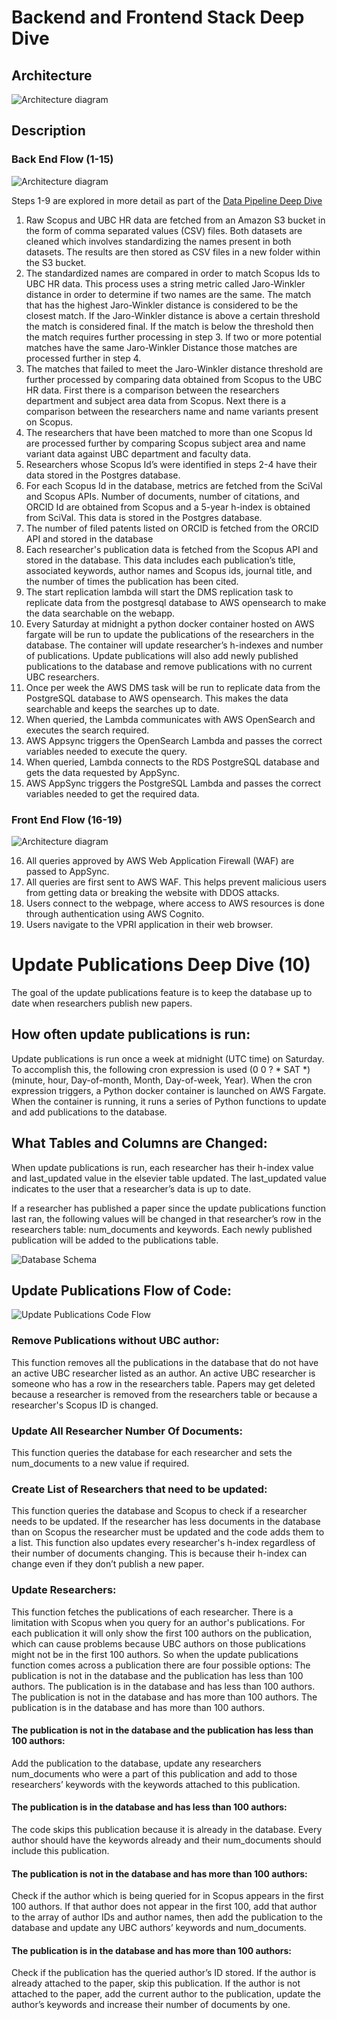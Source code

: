 # Backend and Frontend Stack Deep Dive

## Architecture

![Architecture diagram](../docs/images/architecture-diagram.png)

## Description
### Back End Flow (1-15)
![Architecture diagram](../docs/images/architecture-diagram-back-end.png)

Steps 1-9 are explored in more detail as part of the [Data Pipeline Deep Dive](docs/DataPipeline.md)

1. Raw Scopus and UBC HR data are fetched from an Amazon S3 bucket in the form of comma separated values (CSV) files. Both datasets are cleaned which involves standardizing the names present in both datasets. The results are then stored as CSV files in a new folder within the S3 bucket.
2. The standardized names are compared in order to match Scopus Ids to UBC HR data. This process uses a string metric called Jaro-Winkler distance in order to determine if two names are the same. The match that has the highest Jaro-Winkler distance is considered to be the closest match. If the Jaro-Winkler distance is above a certain threshold the match is considered final. If the match is below the threshold then the match requires further processing in step 3. If two or more potential matches have the same Jaro-Winkler Distance those matches are processed further in step 4.
3. The matches that failed to meet the Jaro-Winkler distance threshold are further processed by comparing data obtained from Scopus to the UBC HR data. First there is a comparison between the researchers department and subject area data from Scopus. Next there is a comparison between the researchers name and name variants present on Scopus.
4. The researchers that have been matched to more than one Scopus Id are processed further by comparing Scopus subject area and name variant data against UBC department and faculty data.
5. Researchers whose Scopus Id’s were identified in steps 2-4 have their data stored in the Postgres database.
6. For each Scopus Id in the database, metrics are fetched from the SciVal and Scopus APIs. Number of documents, number of citations, and ORCID Id are obtained from Scopus and a 5-year h-index is obtained from SciVal. This data is stored in the Postgres database.
7. The number of filed patents listed on ORCID is fetched from the ORCID API and stored in the database
8. Each researcher's publication data is fetched from the Scopus API and stored in the database. This data includes each publication’s title, associated keywords, author names and Scopus ids, journal title, and the number of times the publication has been cited.
9. The start replication lambda will start the DMS replication task to replicate data from the postgresql database to AWS opensearch to make the data searchable on the webapp.
10. Every Saturday at midnight a python docker container hosted on AWS fargate will be run to update the publications of the researchers in the database. The container will update researcher’s h-indexes and number of publications. Update publications will also add newly published publications to the database and remove publications with no current UBC researchers.
11. Once per week the AWS DMS task will be run to replicate data from the PostgreSQL database to AWS opensearch. This makes the data searchable and keeps the searches up to date.
12. When queried, the Lambda communicates with AWS OpenSearch and executes the search required.
13. AWS Appsync triggers the OpenSearch Lambda and passes the correct variables needed to execute the query.
14. When queried, Lambda connects to the RDS PostgreSQL database and gets the data requested by AppSync.
15. AWS AppSync triggers the PostgreSQL Lambda and passes the correct variables needed to get the required data.

### Front End Flow (16-19)
![Architecture diagram](../docs/images/architecture-diagram-front-end.png)

16. All queries approved by AWS Web Application Firewall (WAF) are passed to AppSync.
17. All queries are first sent to AWS WAF. This helps prevent malicious users from getting data or breaking the website with DDOS attacks.
18. Users connect to the webpage, where access to AWS resources is done through authentication using AWS Cognito.
19. Users navigate to the VPRI application in their web browser.

# Update Publications Deep Dive (10)

The goal of the update publications feature is to keep the database up to date when researchers publish new papers.

## How often update publications is run:

Update publications is run once a week at midnight (UTC time) on Saturday. To accomplish this, the following cron expression is used (0 0 ? * SAT *) (minute, hour, Day-of-month, Month, Day-of-week, Year). When the cron expression triggers, a Python docker container is launched on AWS Fargate. When the container is running, it runs a series of Python functions to update and add publications to the database.

## What Tables and Columns are Changed:

When update publications is run, each researcher has their h-index value and last_updated value in the elsevier table updated. The last_updated value indicates to the user that a researcher’s data is up to date.

If a researcher has published a paper since the update publications function last ran, the following values will be changed in that researcher’s row in the researchers table: num_documents and keywords. Each newly published publication will be added to the publications table.

![Database Schema](../docs/images/Database-Schema.png)
## Update Publications Flow of Code:
![Update Publications Code Flow](../docs/images/Update-Publications-Code-Flow-Photo.png)

### Remove Publications without UBC author:
This function removes all the publications in the database that do not have an active UBC researcher listed as an author. An active UBC researcher is someone who has a row in the researchers table. Papers may get deleted because a researcher is removed from the researchers table or because a researcher's Scopus ID is changed. 

### Update All Researcher Number Of Documents:
This function queries the database for each researcher and sets the num_documents to a new value if required.

### Create List of Researchers that need to be updated:
This function queries the database and Scopus to check if a researcher needs to be updated. If the researcher has less documents in the database than on Scopus the researcher must be updated and the code adds them to a list. This function also updates every researcher's h-index regardless of their number of documents changing. This is because their h-index can change even if they don’t publish a new paper.

### Update Researchers:
This function fetches the publications of each researcher. There is a limitation with Scopus when you query for an author's publications. For each publication it will only show the first 100 authors on the publication, which can cause problems because UBC authors on those publications might not be in the first 100 authors. So when the update publications function comes across a publication there are four possible options:
The publication is not in the database and the publication has less than 100 authors.
The publication is in the database and has less than 100 authors.
The publication is not in the database and has more than 100 authors.
The publication is in the database and has more than 100 authors.

#### The publication is not in the database and the publication has less than 100 authors:
Add the publication to the database, update any researchers num_documents who were a part of this publication and add to those researchers’ keywords with the keywords attached to this publication.

#### The publication is in the database and has less than 100 authors:
The code skips this publication because it is already in the database. Every author should have the keywords already and their num_documents should include this publication.

#### The publication is not in the database and has more than 100 authors:
Check if the author which is being queried for in Scopus appears in the first 100 authors. If that author does not appear in the first 100, add that author to the array of author IDs and author names, then add the publication to the database and update any UBC authors’ keywords and num_documents.

#### The publication is in the database and has more than 100 authors:
Check if the publication has the queried author’s ID stored. If the author is already attached to the paper, skip this publication. If the author is not attached to the paper, add the current author to the publication, update the author’s keywords and increase their number of documents by one.


